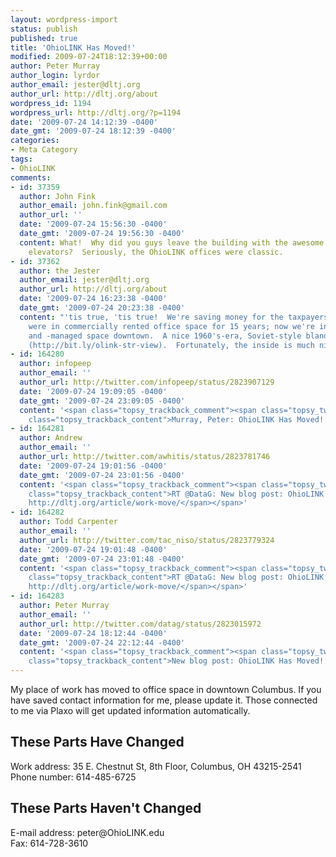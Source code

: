 ```yaml
---
layout: wordpress-import
status: publish
published: true
title: 'OhioLINK Has Moved!'
modified: 2009-07-24T18:12:39+00:00
author: Peter Murray
author_login: lyrdor
author_email: jester@dltj.org
author_url: http://dltj.org/about
wordpress_id: 1194
wordpress_url: http://dltj.org/?p=1194
date: '2009-07-24 14:12:39 -0400'
date_gmt: '2009-07-24 18:12:39 -0400'
categories:
- Meta Category
tags:
- OhioLINK
comments:
- id: 37359
  author: John Fink
  author_email: john.fink@gmail.com
  author_url: ''
  date: '2009-07-24 15:56:30 -0400'
  date_gmt: '2009-07-24 19:56:30 -0400'
  content: What!  Why did you guys leave the building with the awesome nixie tube
    elevators?  Seriously, the OhioLINK offices were classic.
- id: 37362
  author: the Jester
  author_email: jester@dltj.org
  author_url: http://dltj.org/about
  date: '2009-07-24 16:23:38 -0400'
  date_gmt: '2009-07-24 20:23:38 -0400'
  content: "'tis true, 'tis true!  We're saving money for the taxpayers of Ohio.  We
    were in commercially rented office space for 15 years; now we're in state-owned
    and -managed space downtown.  A nice 1960's-era, Soviet-style bland office building
    (http://bit.ly/olink-str-view).  Fortunately, the inside is much nicer."
- id: 164280
  author: infopeep
  author_email: ''
  author_url: http://twitter.com/infopeep/status/2823907129
  date: '2009-07-24 19:09:05 -0400'
  date_gmt: '2009-07-24 23:09:05 -0400'
  content: '<span class="topsy_trackback_comment"><span class="topsy_twitter_username"><span
    class="topsy_trackback_content">Murray, Peter: OhioLINK Has Moved! http://snipurl.com/nvt7w</span></span>'
- id: 164281
  author: Andrew
  author_email: ''
  author_url: http://twitter.com/awhitis/status/2823781746
  date: '2009-07-24 19:01:56 -0400'
  date_gmt: '2009-07-24 23:01:56 -0400'
  content: '<span class="topsy_trackback_comment"><span class="topsy_twitter_username"><span
    class="topsy_trackback_content">RT @DataG: New blog post: OhioLINK Has Moved!
    http://dltj.org/article/work-move/</span></span>'
- id: 164282
  author: Todd Carpenter
  author_email: ''
  author_url: http://twitter.com/tac_niso/status/2823779324
  date: '2009-07-24 19:01:48 -0400'
  date_gmt: '2009-07-24 23:01:48 -0400'
  content: '<span class="topsy_trackback_comment"><span class="topsy_twitter_username"><span
    class="topsy_trackback_content">RT @DataG: New blog post: OhioLINK Has Moved!
    http://dltj.org/article/work-move/</span></span>'
- id: 164283
  author: Peter Murray
  author_email: ''
  author_url: http://twitter.com/datag/status/2823015972
  date: '2009-07-24 18:12:44 -0400'
  date_gmt: '2009-07-24 22:12:44 -0400'
  content: '<span class="topsy_trackback_comment"><span class="topsy_twitter_username"><span
    class="topsy_trackback_content">New blog post: OhioLINK Has Moved! http://dltj.org/article/work-move/</span></span>'
---
```

<p>My place of work has moved to office space in downtown Columbus.  If you have saved contact information for me, please update it.  Those connected to me via Plaxo will get updated information automatically.</p>
<h2>These Parts Have Changed</h2>
<p>Work address:  35 E. Chestnut St, 8th Floor, Columbus, OH  43215-2541<br />
Phone number:  614-485-6725</p>
<h2>These Parts Haven't Changed</h2>
<p>E-mail address:  peter@OhioLINK.edu<br />
Fax:  614-728-3610<br />
<!--more--></p>
